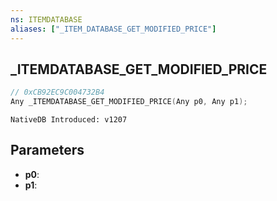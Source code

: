 ```yaml
---
ns: ITEMDATABASE
aliases: ["_ITEM_DATABASE_GET_MODIFIED_PRICE"]
---
```

## _ITEMDATABASE_GET_MODIFIED_PRICE

```c
// 0xCB92EC9C004732B4
Any _ITEMDATABASE_GET_MODIFIED_PRICE(Any p0, Any p1);
```

```
NativeDB Introduced: v1207
```

## Parameters
* **p0**:
* **p1**:
